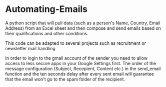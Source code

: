 # Automating-Emails
A python script that will pull data (such as a person's Name, Country, Email Address) from an Excel sheet and then compose and send emails based on their qualifications and other conditions. 

Τhis code can be adapted to several projects such as recruitment or newsletter mail handling

In order to login to the gmail account of the sender you need to allow access to less secure apps in your Google Settings first. 
The order of the message configuration (Subject, Recepient, Content etc.) in the send_email function and the ten seconds delay after every sent email will guarantee 
that the email won't go to the spam folder of the recipient.
